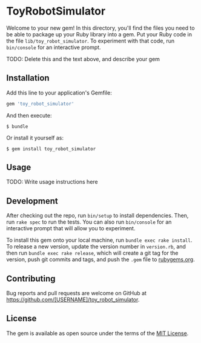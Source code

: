 # ToyRobotSimulator

Welcome to your new gem! In this directory, you'll find the files you need to be able to package up your Ruby library into a gem. Put your Ruby code in the file `lib/toy_robot_simulator`. To experiment with that code, run `bin/console` for an interactive prompt.

TODO: Delete this and the text above, and describe your gem

## Installation

Add this line to your application's Gemfile:

```ruby
gem 'toy_robot_simulator'
```

And then execute:

    $ bundle

Or install it yourself as:

    $ gem install toy_robot_simulator

## Usage

TODO: Write usage instructions here

## Development

After checking out the repo, run `bin/setup` to install dependencies. Then, run `rake spec` to run the tests. You can also run `bin/console` for an interactive prompt that will allow you to experiment.

To install this gem onto your local machine, run `bundle exec rake install`. To release a new version, update the version number in `version.rb`, and then run `bundle exec rake release`, which will create a git tag for the version, push git commits and tags, and push the `.gem` file to [rubygems.org](https://rubygems.org).

## Contributing

Bug reports and pull requests are welcome on GitHub at https://github.com/[USERNAME]/toy_robot_simulator.


## License

The gem is available as open source under the terms of the [MIT License](http://opensource.org/licenses/MIT).

